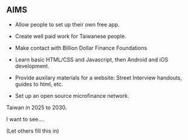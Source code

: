 ## AIMS

- Allow people to set up their own free app.

- Create well paid work for Taiwanese people. 

- Make contact with Billion Dollar Finance Foundations

- Learn basic HTML/CSS and Javascript, then Android and iOS development. 

- Provide auxilary materials for a website: Street Interview handouts, guides to html, etc. 

- Set up an open source microfinance network. 

Taiwan in 2025 to 2030.

I want to see....

(Let others fill this in)
